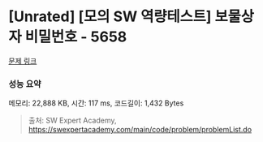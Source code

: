 # [Unrated] [모의 SW 역량테스트] 보물상자 비밀번호 - 5658 

[문제 링크](https://swexpertacademy.com/main/code/problem/problemDetail.do?contestProbId=AWXRUN9KfZ8DFAUo) 

### 성능 요약

메모리: 22,888 KB, 시간: 117 ms, 코드길이: 1,432 Bytes



> 출처: SW Expert Academy, https://swexpertacademy.com/main/code/problem/problemList.do
